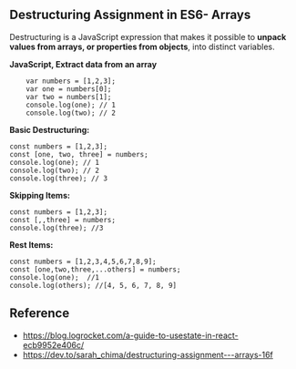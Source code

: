 ## Destructuring Assignment in ES6- Arrays
Destructuring is a JavaScript expression that makes it possible to **unpack values from arrays, or properties from objects**, into distinct variables.

**JavaScript, Extract data from an array**
```
    var numbers = [1,2,3];
    var one = numbers[0];
    var two = numbers[1];  
    console.log(one); // 1
    console.log(two); // 2
```  
**Basic Destructuring:**
```
const numbers = [1,2,3];
const [one, two, three] = numbers;
console.log(one); // 1
console.log(two); // 2
console.log(three); // 3
```
**Skipping Items:**
```
const numbers = [1,2,3];
const [,,three] = numbers;
console.log(three); //3
```
**Rest Items:**
```
const numbers = [1,2,3,4,5,6,7,8,9];
const [one,two,three,...others] = numbers;
console.log(one);  //1
console.log(others); //[4, 5, 6, 7, 8, 9]
```
## Reference
* https://blog.logrocket.com/a-guide-to-usestate-in-react-ecb9952e406c/
* https://dev.to/sarah_chima/destructuring-assignment---arrays-16f
